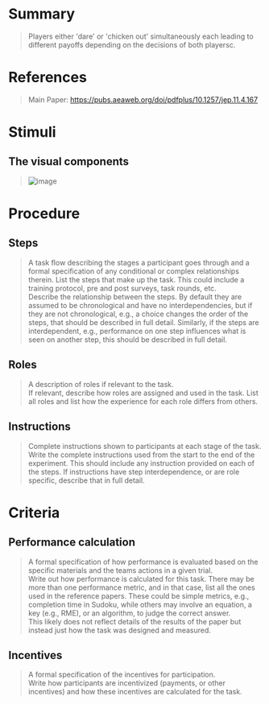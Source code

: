 # Summary
> Players either 'dare' or 'chicken out' simultaneously each leading to different payoffs depending on the decisions of both playersc. 

# References
> Main Paper: https://pubs.aeaweb.org/doi/pdfplus/10.1257/jep.11.4.167
> 

# Stimuli
## The visual components
> ![image](https://user-images.githubusercontent.com/78745728/111169331-3ca64a00-8579-11eb-85a0-2bdb24860f82.png)


# Procedure
## Steps
> A task flow describing the stages a participant goes through and a formal specification of any conditional or complex relationships therein. 
> List the steps that make up the task. This could include a training protocol, pre and post surveys, task rounds, etc.  
> Describe the relationship between the steps. By default they are assumed to be chronological and have no interdependencies, but if they are not chronological, e.g., a choice changes the order of the steps, that should be described in full detail. Similarly, if the steps are interdependent, e.g., performance on one step influences what is seen on another step, this should be described in full detail.

## Roles 
> A description of roles if relevant to the task.  
> If relevant, describe how roles are assigned and used in the task. List all roles and list how the experience for each role differs from others.

## Instructions
> Complete instructions shown to participants at each stage of the task.  
> Write the complete instructions used from the start to the end of the experiment. This should include any instruction provided on each of the steps. If instructions have step interdependence, or are role specific, describe that in full detail.

# Criteria
## Performance calculation
> A formal specification of how performance is evaluated based on the specific materials and the teams actions in a given trial.  
> Write out how performance is calculated for this task. There may be more than one performance metric, and in that case, list all the ones used in the reference papers. These could be simple metrics, e.g., completion time in Sudoku, while others may involve an equation, a key (e.g., RME), or an algorithm, to judge the correct answer.  
> This likely does not reflect details of the results of the paper but instead just how the task was designed and measured. 

## Incentives
> A formal specification of the incentives for participation.   
> Write how participants are incentivized (payments, or other incentives) and how these incentives are calculated for the task.
